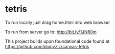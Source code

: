 # tetris
To run locally just drag home.html into web browser

To run from server go to: http://bit.ly/1JNfl0m

This project builds upon foundational code found at https://github.com/dionyziz/canvas-tetris
